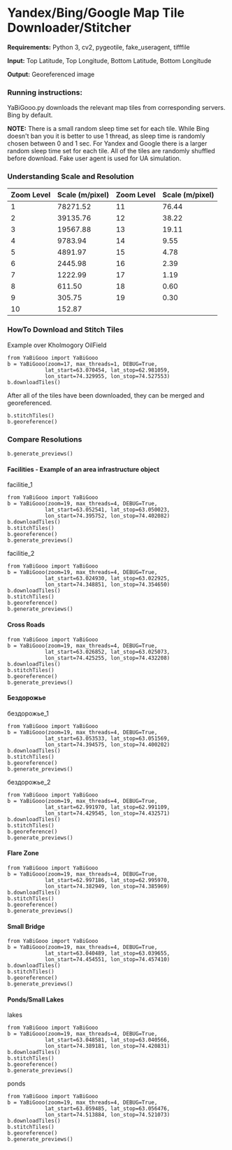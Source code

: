 # Yandex/Bing/Google Map Tile Downloader/Stitcher

**Requirements:** Python 3, cv2, pygeotile, fake_useragent, tifffile

**Input:** Top Latitude, Top Longitude, Bottom Latitude, Bottom Longitude

**Output:** Georeferenced image

### Running instructions:

YaBiGooo.py downloads the relevant map tiles from corresponding servers. Bing by default.

**NOTE:** There is a small random sleep time set for each tile.
          While Bing doesn't ban you it is better to use 1 thread, as sleep time is randomly chosen between 0 and 1 sec.
          For Yandex and Google there is a larger random sleep time set for each tile.
          All of the tiles are randomly shuffled before download.
          Fake user agent is used for UA simulation.

### Understanding Scale and Resolution

| Zoom Level  | Scale (m/pixel)  | Zoom Level  | Scale (m/pixel) |
|-------------|------------------|-------------|-----------------|
| 1           | 78271.52         | 11          | 76.44           |
| 2           | 39135.76         | 12          | 38.22           |
| 3           | 19567.88         | 13          | 19.11           |
| 4           | 9783.94          | 14          | 9.55            |
| 5           | 4891.97          | 15          | 4.78            |
| 6           | 2445.98          | 16          | 2.39            |
| 7           | 1222.99          | 17          | 1.19            |
| 8           | 611.50           | 18          | 0.60            |
| 9           | 305.75           | 19          | 0.30            |
| 10          | 152.87           |             |                 |

### HowTo Download and Stitch Tiles

Example over Kholmogory OilField

```Batchfile
from YaBiGooo import YaBiGooo
b = YaBiGooo(zoom=17, max_threads=1, DEBUG=True,
            lat_start=63.070454, lat_stop=62.981059,
            lon_start=74.329955, lon_stop=74.527553)
b.downloadTiles()
```

After all of the tiles have been downloaded, they can be merged and georeferenced.

```Batchfile
b.stitchTiles()
b.georeference()
```

### Compare Resolutions

```Batchfile
b.generate_previews()
```

#### Facilities - Example of an area infrastructure object

facilitie_1

```Batchfile
from YaBiGooo import YaBiGooo
b = YaBiGooo(zoom=19, max_threads=4, DEBUG=True,
            lat_start=63.052541, lat_stop=63.050023,
            lon_start=74.395752, lon_stop=74.402082)
b.downloadTiles()
b.stitchTiles()
b.georeference()
b.generate_previews()
```

facilitie_2

```Batchfile
from YaBiGooo import YaBiGooo
b = YaBiGooo(zoom=19, max_threads=4, DEBUG=True,
            lat_start=63.024930, lat_stop=63.022925,
            lon_start=74.348851, lon_stop=74.354650)
b.downloadTiles()
b.stitchTiles()
b.georeference()
b.generate_previews()
```

#### Cross Roads

```Batchfile
from YaBiGooo import YaBiGooo
b = YaBiGooo(zoom=19, max_threads=4, DEBUG=True,
            lat_start=63.026852, lat_stop=63.025073,
            lon_start=74.425255, lon_stop=74.432208)
b.downloadTiles()
b.stitchTiles()
b.georeference()
b.generate_previews()
```

#### Бездорожье

бездорожье_1

```Batchfile
from YaBiGooo import YaBiGooo
b = YaBiGooo(zoom=19, max_threads=4, DEBUG=True,
            lat_start=63.053533, lat_stop=63.051569,
            lon_start=74.394575, lon_stop=74.400202)
b.downloadTiles()
b.stitchTiles()
b.georeference()
b.generate_previews()
```
бездорожье_2

```Batchfile
from YaBiGooo import YaBiGooo
b = YaBiGooo(zoom=19, max_threads=4, DEBUG=True,
            lat_start=62.991970, lat_stop=62.991109,
            lon_start=74.429545, lon_stop=74.432571)
b.downloadTiles()
b.stitchTiles()
b.georeference()
b.generate_previews()
```

#### Flare Zone

```Batchfile
from YaBiGooo import YaBiGooo
b = YaBiGooo(zoom=19, max_threads=4, DEBUG=True,
            lat_start=62.997186, lat_stop=62.995970,
            lon_start=74.382949, lon_stop=74.385969)
b.downloadTiles()
b.stitchTiles()
b.georeference()
b.generate_previews()
```

#### Small Bridge

```Batchfile
from YaBiGooo import YaBiGooo
b = YaBiGooo(zoom=19, max_threads=4, DEBUG=True,
            lat_start=63.040489, lat_stop=63.039655,
            lon_start=74.454551, lon_stop=74.457410)
b.downloadTiles()
b.stitchTiles()
b.georeference()
b.generate_previews()
```

#### Ponds/Small Lakes

lakes

```Batchfile
from YaBiGooo import YaBiGooo
b = YaBiGooo(zoom=19, max_threads=4, DEBUG=True,
            lat_start=63.048581, lat_stop=63.040566,
            lon_start=74.389181, lon_stop=74.420831)
b.downloadTiles()
b.stitchTiles()
b.georeference()
b.generate_previews()
```

ponds

```Batchfile
from YaBiGooo import YaBiGooo
b = YaBiGooo(zoom=19, max_threads=4, DEBUG=True,
            lat_start=63.059485, lat_stop=63.056476,
            lon_start=74.513884, lon_stop=74.521073)
b.downloadTiles()
b.stitchTiles()
b.georeference()
b.generate_previews()
```
